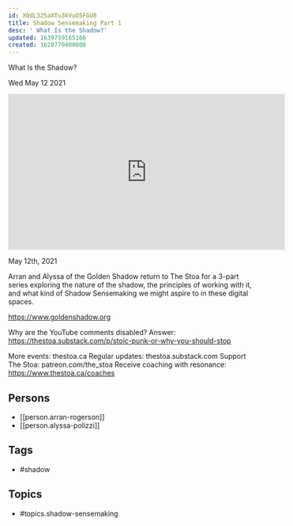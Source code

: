 ```yaml
---
id: X0dL325aXTu3kVuO5FGU0
title: Shadow Sensemaking Part 1
desc: ' What Is the Shadow?'
updated: 1639759165166
created: 1620770400000
---
```



 What Is the Shadow?

Wed May 12 2021

<iframe width="560" height="315" src="https://www.youtube.com/embed/2a9kD9csev0" title="Shadow Sensemaking Part 1: What Is the Shadow? w/ Arran Rogerson and Alyssa Polizzi" frameborder="0" allow="accelerometer; autoplay; clipboard-write; encrypted-media; gyroscope; picture-in-picture" allowfullscreen ></iframe>

May 12th, 2021

Arran and Alyssa of the Golden Shadow return to The Stoa for a 3-part series exploring the nature of the shadow, the principles of working with it, and what kind of Shadow Sensemaking we might aspire to in these digital spaces.

https://www.goldenshadow.org

Why are the YouTube comments disabled? Answer: https://thestoa.substack.com/p/stoic-punk-or-why-you-should-stop

More events: thestoa.ca
Regular updates: thestoa.substack.com
Support The Stoa: patreon.com/the_stoa
Receive coaching with resonance: https://www.thestoa.ca/coaches

## Persons

- [[person.arran-rogerson]]
- [[person.alyssa-polizzi]]

## Tags

- #shadow

## Topics

- #topics.shadow-sensemaking

